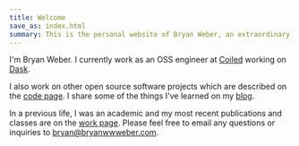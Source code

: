 ```yaml
---
title: Welcome
save_as: index.html
summary: This is the personal website of Bryan Weber, an extraordinary teacher and software developer.
---
```


I'm Bryan Weber. I currently work as an OSS engineer at [Coiled](https://coiled.io) working on [Dask](https://dask.org/). 

I also work on other open source software projects which are described on the [code page]({filename}/pages/code.md). I share some of the things I've learned on my [blog](/writing.html).

In a previous life, I was an academic and my most recent publications and classes are on the [work page]({filename}/pages/cv.md). Please feel free to email any questions or inquiries to <bryan@bryanwwweber.com>.
